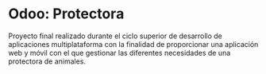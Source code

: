 # Odoo: Protectora

Proyecto final realizado durante el ciclo superior de desarrollo de aplicaciones multiplataforma con la finalidad de proporcionar una aplicación web y móvil con el que gestionar las diferentes necesidades de una protectora de animales.
